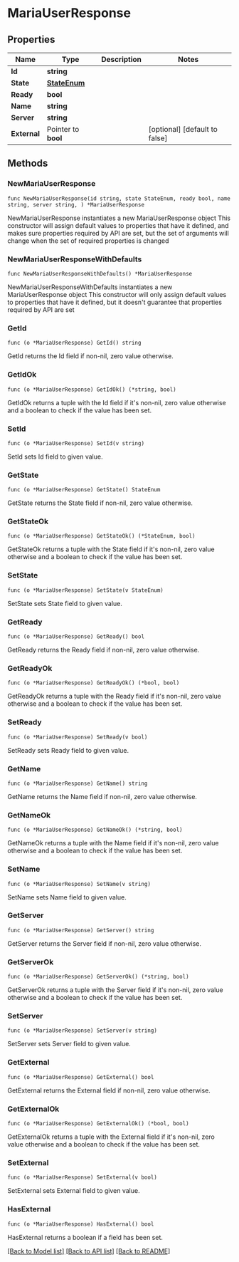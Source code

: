 # MariaUserResponse

## Properties

Name | Type | Description | Notes
------------ | ------------- | ------------- | -------------
**Id** | **string** |  | 
**State** | [**StateEnum**](StateEnum.md) |  | 
**Ready** | **bool** |  | 
**Name** | **string** |  | 
**Server** | **string** |  | 
**External** | Pointer to **bool** |  | [optional] [default to false]

## Methods

### NewMariaUserResponse

`func NewMariaUserResponse(id string, state StateEnum, ready bool, name string, server string, ) *MariaUserResponse`

NewMariaUserResponse instantiates a new MariaUserResponse object
This constructor will assign default values to properties that have it defined,
and makes sure properties required by API are set, but the set of arguments
will change when the set of required properties is changed

### NewMariaUserResponseWithDefaults

`func NewMariaUserResponseWithDefaults() *MariaUserResponse`

NewMariaUserResponseWithDefaults instantiates a new MariaUserResponse object
This constructor will only assign default values to properties that have it defined,
but it doesn't guarantee that properties required by API are set

### GetId

`func (o *MariaUserResponse) GetId() string`

GetId returns the Id field if non-nil, zero value otherwise.

### GetIdOk

`func (o *MariaUserResponse) GetIdOk() (*string, bool)`

GetIdOk returns a tuple with the Id field if it's non-nil, zero value otherwise
and a boolean to check if the value has been set.

### SetId

`func (o *MariaUserResponse) SetId(v string)`

SetId sets Id field to given value.


### GetState

`func (o *MariaUserResponse) GetState() StateEnum`

GetState returns the State field if non-nil, zero value otherwise.

### GetStateOk

`func (o *MariaUserResponse) GetStateOk() (*StateEnum, bool)`

GetStateOk returns a tuple with the State field if it's non-nil, zero value otherwise
and a boolean to check if the value has been set.

### SetState

`func (o *MariaUserResponse) SetState(v StateEnum)`

SetState sets State field to given value.


### GetReady

`func (o *MariaUserResponse) GetReady() bool`

GetReady returns the Ready field if non-nil, zero value otherwise.

### GetReadyOk

`func (o *MariaUserResponse) GetReadyOk() (*bool, bool)`

GetReadyOk returns a tuple with the Ready field if it's non-nil, zero value otherwise
and a boolean to check if the value has been set.

### SetReady

`func (o *MariaUserResponse) SetReady(v bool)`

SetReady sets Ready field to given value.


### GetName

`func (o *MariaUserResponse) GetName() string`

GetName returns the Name field if non-nil, zero value otherwise.

### GetNameOk

`func (o *MariaUserResponse) GetNameOk() (*string, bool)`

GetNameOk returns a tuple with the Name field if it's non-nil, zero value otherwise
and a boolean to check if the value has been set.

### SetName

`func (o *MariaUserResponse) SetName(v string)`

SetName sets Name field to given value.


### GetServer

`func (o *MariaUserResponse) GetServer() string`

GetServer returns the Server field if non-nil, zero value otherwise.

### GetServerOk

`func (o *MariaUserResponse) GetServerOk() (*string, bool)`

GetServerOk returns a tuple with the Server field if it's non-nil, zero value otherwise
and a boolean to check if the value has been set.

### SetServer

`func (o *MariaUserResponse) SetServer(v string)`

SetServer sets Server field to given value.


### GetExternal

`func (o *MariaUserResponse) GetExternal() bool`

GetExternal returns the External field if non-nil, zero value otherwise.

### GetExternalOk

`func (o *MariaUserResponse) GetExternalOk() (*bool, bool)`

GetExternalOk returns a tuple with the External field if it's non-nil, zero value otherwise
and a boolean to check if the value has been set.

### SetExternal

`func (o *MariaUserResponse) SetExternal(v bool)`

SetExternal sets External field to given value.

### HasExternal

`func (o *MariaUserResponse) HasExternal() bool`

HasExternal returns a boolean if a field has been set.


[[Back to Model list]](../README.md#documentation-for-models) [[Back to API list]](../README.md#documentation-for-api-endpoints) [[Back to README]](../README.md)


